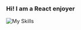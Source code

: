 ### Hi! I am a React enjoyer

![My Skills](https://skillicons.dev/icons?i=js,html,css,react,flutter)

